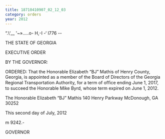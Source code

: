 ```yaml
---
title: 18710410907_02_12_03
category: orders
year: 2012
---
```

    

“.\‘__ '~».....o- H,-I
-‘ I776 --

THE STATE OF GEORGIA

EXECUTIVE ORDER

BY THE GOVERNOR:

ORDERED: That the Honorable Elizabeth “BJ” Mathis of Henry County,
Georgia, is appointed as a member of the Board of Directors of the
Georgia Regional Transportation Authority, for a term of ofﬁce
ending June 1, 2017, to succeed the Honorable Mike Byrd, whose
term expired on June 1, 2012.

The Honorable Elizabeth “BJ” Mathis
140 Henry Parkway
McDonough, GA 30252

This second day of July, 2012

m 9242.-

GOVERNOR

